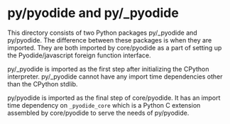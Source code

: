 # py/pyodide and py/\_pyodide

This directory consists of two Python packages py/\_pyodide and py/pyodide. The
difference between these packages is when they are imported. They are both
imported by core/pyodide as a part of setting up the Pyodide/javascript foreign
function interface.

py/\_pyodide is imported as the first step after initializing
the CPython interpreter. py/\_pyodide cannot have any import time dependencies
other than the CPython stdlib.

py/pyodide is imported as the final step of core/pyodide. It has an import time
dependency on `_pyodide_core` which is a Python C extension assembled by
core/pyodide to serve the needs of py/pyodide.
